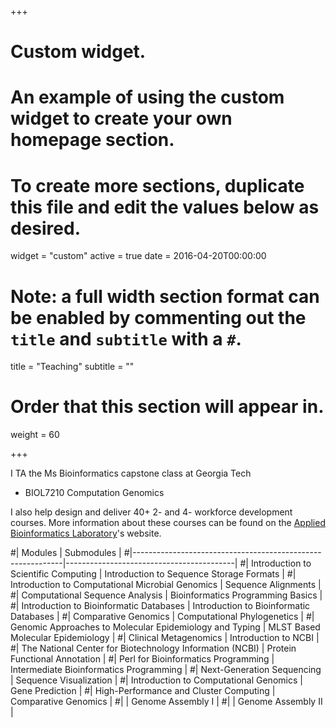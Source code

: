 +++
# Custom widget.
# An example of using the custom widget to create your own homepage section.
# To create more sections, duplicate this file and edit the values below as desired.
widget = "custom"
active = true
date = 2016-04-20T00:00:00

# Note: a full width section format can be enabled by commenting out the `title` and `subtitle` with a `#`.
title = "Teaching"
subtitle = ""

# Order that this section will appear in.
weight = 60

+++


I TA the Ms Bioinformatics capstone class at Georgia Tech

- BIOL7210 Computation Genomics

I also help design and deliver 40+ 2- and 4- workforce development courses.  More information about these courses can be found on the [Applied Bioinformatics Laboratory](http://abil.ihrc.com/Training)'s website.

#| Modules                                                    | Submodules                               |
#|------------------------------------------------------------|------------------------------------------|
#| Introduction to Scientific Computing                       | Introduction to Sequence Storage Formats |
#| Introduction to Computational Microbial   Genomics         | Sequence Alignments                      |
#| Computational Sequence Analysis                            | Bioinformatics Programming Basics        |
#| Introduction to Bioinformatic Databases                    | Introduction to Bioinformatic Databases  |
#| Comparative Genomics                                       | Computational Phylogenetics              |
#| Genomic Approaches to Molecular   Epidemiology and Typing  | MLST Based Molecular Epidemiology        |
#| Clinical Metagenomics                                      | Introduction to NCBI                     |
#| The National Center for Biotechnology   Information (NCBI) | Protein Functional Annotation            |
#| Perl for Bioinformatics Programming                        | Intermediate Bioinformatics Programming  |
#| Next-Generation Sequencing                                 | Sequence Visualization                   |
#| Introduction to Computational Genomics                     | Gene Prediction                          |
#| High-Performance and Cluster Computing                     | Comparative Genomics                     |
#|                                                            | Genome Assembly I                        |
#|                                                            | Genome Assembly II                       |